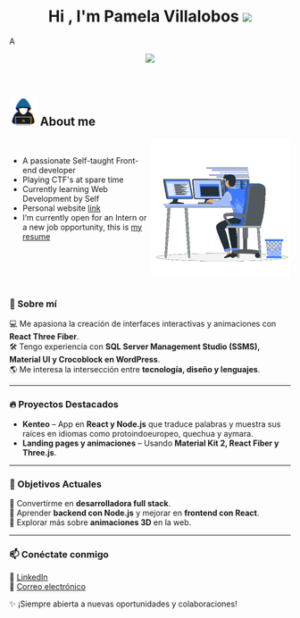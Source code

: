 
<h1 align="center"><b>Hi , I'm Pamela Villalobos </b><img src="https://media.giphy.com/media/hvRJCLFzcasrR4ia7z/giphy.gif" width="35"></h1>
<!--  -->A
<p align="center">
  <a href="https://github.com/DenverCoder1/readme-typing-svg">
    <img src="https://readme-typing-svg.herokuapp.com?font=Times+New+Roman&color=cyan&size=25&center=true&vCenter=true&width=600&height=100&lines=¡Hola!+Bienvenido+a+mi+perfil.;Desarrolladora+Web+en+formación,
	    ;Apasionada+por+React+y+Three.js,;Explorando+el+desarrollo+Full+Stack,;Amante+del+aprendizaje+continuo.">
  </a>
</p>


<br>



	
## <picture><img src = "https://github.com/0xAbdulKhalid/0xAbdulKhalid/raw/main/assets/mdImages/about_me.gif" width = 50px></picture> **About me**

<picture> <img align="right" src="https://github.com/0xAbdulKhalid/0xAbdulKhalid/raw/main/assets/mdImages/Right_Side.gif" width = 250px></picture>

<br>

- A passionate Self-taught Front-end developer
- Playing CTF's at spare time
- Currently learning Web Development by Self
- Personal website [link](https://www.0xabdulkhalid.ml)
- I’m currently open for an Intern or a new job opportunity, this is [my resume](https://read.cv/0xabdulkhalid)

<br><br>
-----------------------------------------------------------------

### 🚀 Sobre mí  
💻 Me apasiona la creación de interfaces interactivas y animaciones con **React Three Fiber**.  
🛠️ Tengo experiencia con **SQL Server Management Studio (SSMS), Material UI y Crocoblock en WordPress**.  
🌎 Me interesa la intersección entre **tecnología, diseño y lenguajes**.  

---

### 🔥 Proyectos Destacados  
- **Kenteo** – App en **React y Node.js** que traduce palabras y muestra sus raíces en idiomas como protoindoeuropeo, quechua y aymara.  
- **Landing pages y animaciones** – Usando **Material Kit 2, React Fiber y Three.js**.  

---

### 🎯 Objetivos Actuales  
🚀 Convertirme en **desarrolladora full stack**.  
📌 Aprender **backend con Node.js** y mejorar en **frontend con React**.  
🎨 Explorar más sobre **animaciones 3D** en la web.  

---

### 📫 Conéctate conmigo  
💼 [LinkedIn](https://www.linkedin.com/in/tuusuario)  
📧 [Correo electrónico](mailto:tuemail@gmail.com)  

✨ ¡Siempre abierta a nuevas oportunidades y colaboraciones!  

